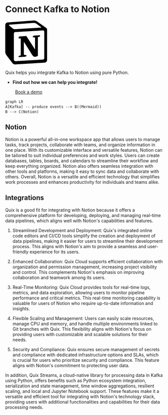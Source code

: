 # Connect Kafka to Notion

![](./images/logo_1.jpg)

Quix helps you integrate Kafka to Notion using pure Python.

<div class="grid cards blog-grid-card" markdown>

- __Find out how we can help you integrate!__

    <a class="md-button md-button--primary" href="https://share.hsforms.com/1iW0TmZzKQMChk0lxd_tGiw4yjw2?__hstc=175542013.2303933fbd746c0ac86d9ccbe9bc9100.1728383268831.1729603416735.1729620918855.31&__hssc=175542013.1.1729620918855&__hsfp=2132701734" target="_blank" style="margin:.5rem;">Book a demo</a>

</div>

```mermaid
graph LR
A[Kafka] -- produce events --> B((Mermaid))
B --> C(Notion)
```

## Notion

Notion is a powerful all-in-one workspace app that allows users to manage tasks, track projects, collaborate with teams, and organize information in one place. With its customizable interface and versatile features, Notion can be tailored to suit individual preferences and work styles. Users can create databases, tables, boards, and calendars to streamline their workflow and keep everything organized. Notion also offers seamless integration with other tools and platforms, making it easy to sync data and collaborate with others. Overall, Notion is a versatile and efficient technology that simplifies work processes and enhances productivity for individuals and teams alike.

## Integrations

Quix is a good fit for integrating with Notion because it offers a comprehensive platform for developing, deploying, and managing real-time data pipelines, which aligns well with Notion's capabilities and features. 

1. Streamlined Development and Deployment: Quix's integrated online code editors and CI/CD tools simplify the creation and deployment of data pipelines, making it easier for users to streamline their development process. This aligns with Notion's aim to provide a seamless and user-friendly experience for its users.

2. Enhanced Collaboration: Quix Cloud supports efficient collaboration with organization and permission management, increasing project visibility and control. This complements Notion's emphasis on improving collaboration and teamwork among its users.

3. Real-Time Monitoring: Quix Cloud provides tools for real-time logs, metrics, and data exploration, allowing users to monitor pipeline performance and critical metrics. This real-time monitoring capability is valuable for users of Notion who require up-to-date information and insights.

4. Flexible Scaling and Management: Users can easily scale resources, manage CPU and memory, and handle multiple environments linked to Git branches with Quix. This flexibility aligns with Notion's focus on providing users with customizable and scalable solutions for their needs.

5. Security and Compliance: Quix ensures secure management of secrets and compliance with dedicated infrastructure options and SLAs, which is crucial for users who prioritize security and compliance. This feature aligns with Notion's commitment to protecting user data.

In addition, Quix Streams, a cloud-native library for processing data in Kafka using Python, offers benefits such as Python ecosystem integration, serialization and state management, time window aggregations, resilient scaling, and local and Jupyter Notebook support. These features make it a versatile and efficient tool for integrating with Notion's technology stack, providing users with additional functionalities and capabilities for their data processing needs.

